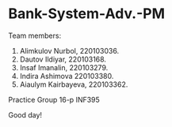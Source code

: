 # Bank-System-Adv.-PM
Team members:
1) Alimkulov Nurbol, 220103036.
2) Dautov Ildiyar, 220103168.
3) Insaf Imanalin, 220103279.
4) Indira Ashimova 220103380.
5) Aiaulym Kairbayeva, 220103362.

Practice Group 16-p INF395

Good day!
